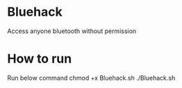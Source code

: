 # Bluehack
Access anyone bluetooth without permission
# How to run
Run below command
chmod +x Bluehack.sh
./Bluehack.sh
